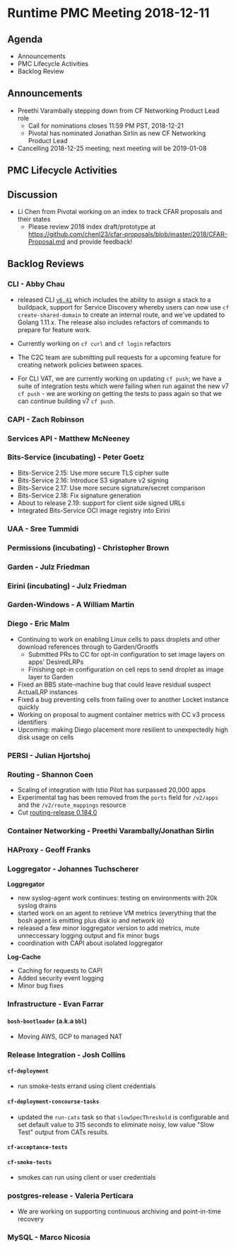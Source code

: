 # Runtime PMC Meeting 2018-12-11

## Agenda

* Announcements
* PMC Lifecycle Activities
* Backlog Review


## Announcements

- Preethi Varambally stepping down from CF Networking Product Lead role
  - Call for nominations closes 11:59 PM PST, 2018-12-21
  - Pivotal has nominated Jonathan Sirlin as new CF Networking Product Lead
- Cancelling 2018-12-25 meeting; next meeting will be 2019-01-08


## PMC Lifecycle Activities


## Discussion

- Li Chen from Pivotal working on an index to track CFAR proposals and their states
  - Please review 2018 index draft/prototype at https://github.com/chenl23/cfar-proposals/blob/master/2018/CFAR-Proposal.md and provide feedback!

## Backlog Reviews

### CLI - Abby Chau

- released CLI [`v6.41`](https://github.com/cloudfoundry/cli/releases) which includes the ability to assign a stack to a buildpack, support for Service Discovery whereby users can now use `cf create-shared-domain` to create an internal route, and we've updated to Golang 1.11.x. The release also includes refactors of commands to prepare for feature work. 
- Currently working on `cf curl` and `cf login` refactors
- The C2C team are submitting pull requests for a upcoming feature for creating network policies between spaces.

- For CLI VAT, we are currently working on updating `cf push`; we have a suite of integration tests which were failing when run against the new v7 `cf push` - we are working on getting the tests to pass again so that we can continue building v7 `cf push`.


### CAPI - Zach Robinson


### Services API - Matthew McNeeney


### Bits-Service (incubating) - Peter Goetz

- Bits-Service 2.15: Use more secure TLS cipher suite
- Bits-Service 2.16: Introduce S3 signature v2 signing
- Bits-Service 2.17: Use more secure signature/secret comparison
- Bits-Service 2.18: Fix signature generation
- About to release 2.19: support for client side signed URLs
- Integrated Bits-Service OCI image registry into Eirini

### UAA - Sree Tummidi


### Permissions (incubating) - Christopher Brown


### Garden - Julz Friedman


### Eirini (incubating) - Julz Friedman


### Garden-Windows - A William Martin


### Diego - Eric Malm

- Continuing to work on enabling Linux cells to pass droplets and other download references through to Garden/Grootfs
  - Submitted PRs to CC for opt-in configuration to set image layers on apps' DesiredLRPs
  - Finishing opt-in configuration on cell reps to send droplet as image layer to Garden
- Fixed an BBS state-machine bug that could leave residual suspect ActualLRP instances
- Fixed a bug preventing cells from failing over to another Locket instance quickly
- Working on proposal to augment container metrics with CC v3 process identifiers
- Upcoming: making Diego placement more resilient to unexpectedly high disk usage on cells


### PERSI - Julian Hjortshoj


### Routing - Shannon Coen

- Scaling of integration with Istio Pilot has surpassed 20,000 apps
- Experimental tag has been removed from the `ports` field for `/v2/apps` and the `/v2/route_mappings` resource
- Cut [routing-release 0.184.0](https://github.com/cloudfoundry/routing-release/releases/tag/0.184.0)


### Container Networking - Preethi Varambally/Jonathan Sirlin


### HAProxy - Geoff Franks


### Loggregator - Johannes Tuchscherer
**Loggregator**
- new syslog-agent work continues: testing on environments with 20k syslog drains
- started work on an agent to retrieve VM metrics (everything that the bosh agent is emitting plus disk io and network io)
- released a few minor loggregator version to add metrics, mute unneccessary logging output and fix minor bugs
- coordination with CAPI about isolated loggregator

**Log-Cache**
- Caching for requests to CAPI
- Added security event logging
- Minor bug fixes

### Infrastructure - Evan Farrar

#### `bosh-bootloader` (a.k.a `bbl`)
- Moving AWS, GCP to managed NAT


### Release Integration - Josh Collins

#### `cf-deployment`
- run smoke-tests errand using client credentials


#### `cf-deployment-concourse-tasks`
- updated the `run-cats` task so that `slowSpecThreshold` is configurable and set default value to 315 seconds to eliminate noisy, low value "Slow Test" output from CATs results.


#### `cf-acceptance-tests`


#### `cf-smoke-tests`
- smokes can run using client or user credentials


### postgres-release - Valeria Perticara
- We are working on supporting continuous archiving and point-in-time recovery

### MySQL - Marco Nicosia
